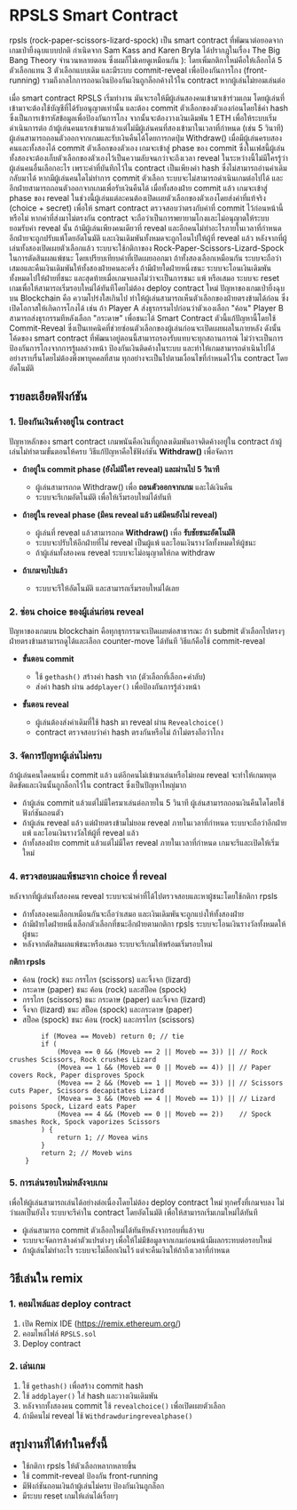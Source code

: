 # RPSLS Smart Contract  

rpsls (rock-paper-scissors-lizard-spock) เป็น smart contract ที่พัฒนาต่อยอดจากเกมเป่ายิ้งฉุบแบบปกติ กำเนิดจาก Sam Kass and Karen Bryla ได้ปรากฎในเรื่อง The Big Bang Theory จำนวนหลายตอน ซึ่งผมก็ไม่เคยดูเหมือนกัน ): โดยเพิ่มกติกาใหม่คือให้เลือกได้ 5 ตัวเลือกแทน 3 ตัวเลือกแบบเดิม และมีระบบ commit-reveal เพื่อป้องกันการโกง (front-running) รวมถึงกลไกการถอนเงินป้องกันเงินถูกล็อกค้างไว้ใน contract หากผู้เล่นไม่ยอมเล่นต่อ

เมื่อ smart contract RPSLS เริ่มทำงาน มันจะรอให้มีผู้เล่นสองคนเข้ามาเข้าร่วมเกม โดยผู้เล่นที่เข้ามาจะต้องใช้บัญชีที่ได้รับอนุญาตเท่านั้น และต้อง commit ตัวเลือกของตัวเองก่อนโดยใช้ค่า hash ซึ่งเป็นการเข้ารหัสข้อมูลเพื่อป้องกันการโกง จากนั้นจะต้องวางเงินเดิมพัน 1 ETH เพื่อให้ระบบเริ่มดำเนินการต่อ ถ้าผู้เล่นคนแรกเข้ามาแล้วแต่ไม่มีผู้เล่นคนที่สองเข้ามาในเวลาที่กำหนด (เช่น 5 วินาที) ผู้เล่นสามารถถอนตัวออกจากเกมและรับเงินคืนได้โดยการกดปุ่ม Withdraw()
เมื่อมีผู้เล่นครบสองคนและทั้งสองได้ commit ตัวเลือกของตัวเอง เกมจะเข้าสู่ phase ของ commit ซึ่งในเฟสนี้ผู้เล่นทั้งสองจะต้องเก็บตัวเลือกของตัวเองไว้เป็นความลับจนกว่าจะถึงเวลา reveal ในระหว่างนี้ไม่มีใครรู้ว่าผู้เล่นคนอื่นเลือกอะไร เพราะค่าที่บันทึกไว้ใน contract เป็นเพียงค่า hash ซึ่งไม่สามารถอ่านค่าเดิมกลับมาได้ หากมีผู้เล่นคนใดไม่ทำการ commit ตัวเลือก ระบบจะไม่สามารถดำเนินเกมต่อไปได้ และอีกฝ่ายสามารถถอนตัวออกจากเกมเพื่อรับเงินคืนได้
เมื่อทั้งสองฝ่าย commit แล้ว เกมจะเข้าสู่ phase ของ reveal ในช่วงนี้ผู้เล่นแต่ละคนต้องเปิดเผยตัวเลือกของตัวเองโดยส่งค่าที่แท้จริง (choice + secret) เพื่อให้ smart contract ตรวจสอบว่าตรงกับค่าที่ commit ไว้ก่อนหน้านี้หรือไม่ หากค่าที่ส่งมาไม่ตรงกัน contract จะถือว่าเป็นการพยายามโกงและไม่อนุญาตให้ระบบยอมรับค่า reveal นั้น ถ้ามีผู้เล่นเพียงคนเดียวที่ reveal และอีกคนไม่ทำอะไรภายในเวลาที่กำหนด อีกฝ่ายจะถูกปรับแพ้โดยอัตโนมัติ และเงินเดิมพันทั้งหมดจะถูกโอนไปให้ผู้ที่ reveal แล้ว
หลังจากที่ผู้เล่นทั้งสองเปิดเผยตัวเลือกแล้ว ระบบจะใช้กติกาของ Rock-Paper-Scissors-Lizard-Spock ในการตัดสินผลแพ้ชนะ โดยเปรียบเทียบค่าที่เปิดเผยออกมา ถ้าทั้งสองเลือกเหมือนกัน ระบบจะถือว่าเสมอและคืนเงินเดิมพันให้ทั้งสองฝ่ายคนละครึ่ง ถ้ามีฝ่ายใดฝ่ายหนึ่งชนะ ระบบจะโอนเงินเดิมพันทั้งหมดไปให้ฝ่ายที่ชนะ และสุดท้ายเมื่อเกมจบลงไม่ว่าจะเป็นการชนะ แพ้ หรือเสมอ ระบบจะ reset เกมเพื่อให้สามารถเริ่มรอบใหม่ได้ทันทีโดยไม่ต้อง deploy contract ใหม่
ปัญหาของเกมเป่ายิ้งฉุบบน Blockchain คือ ความโปร่งใสเกินไป ทำให้ผู้เล่นสามารถเห็นตัวเลือกของฝ่ายตรงข้ามได้ก่อน ซึ่งเปิดโอกาสให้เกิดการโกงได้ เช่น ถ้า Player A ส่งธุรกรรมไปก่อนว่าตัวเองเลือก "ค้อน" Player B สามารถส่งธุรกรรมทีหลังเลือก "กระดาษ" เพื่อชนะได้ Smart Contract ตัวนี้แก้ปัญหานี้โดยใช้ Commit-Reveal ซึ่งเป็นเทคนิคที่ช่วยซ่อนตัวเลือกของผู้เล่นก่อนจะเปิดเผยผลในภายหลัง
ดังนั้นโค้ดของ smart contract ที่พัฒนาอยู่ตอนนี้สามารถรองรับแทบจะทุกสถานการณ์ ไม่ว่าจะเป็นการป้องกันการโกงจากการรู้ผลล่วงหน้า ป้องกันเงินติดค้างในระบบ และทำให้เกมสามารถดำเนินไปได้อย่างราบรื่นโดยไม่ต้องพึ่งพาบุคคลที่สาม ทุกอย่างจะเป็นไปตามเงื่อนไขที่กำหนดไว้ใน contract โดยอัตโนมัติ

## รายละเอียดฟังก์ชัน  

### 1. ป้องกันเงินค้างอยู่ใน contract  
ปัญหาหลักของ smart contract เกมพนันคือเงินที่ถูกลงเดิมพันอาจติดค้างอยู่ใน contract ถ้าผู้เล่นไม่ทำตามขั้นตอนให้ครบ วิธีแก้ปัญหาคือใช้ฟังก์ชัน **Withdraw()** เพื่อจัดการ

- **ถ้าอยู่ใน commit phase (ยังไม่มีใคร reveal) และผ่านไป 5 วินาที**  
  - ผู้เล่นสามารถกด Withdraw() เพื่อ **ถอนตัวออกจากเกม** และได้เงินคืน  
  - ระบบจะรีเกมอัตโนมัติ เพื่อให้เริ่มรอบใหม่ได้ทันที  

- **ถ้าอยู่ใน reveal phase (มีคน reveal แล้ว แต่มีคนยังไม่ reveal)**  
  - ผู้เล่นที่ reveal แล้วสามารถกด **Withdraw()** เพื่อ **รับชัยชนะอัตโนมัติ**  
  - ระบบจะปรับให้อีกฝ่ายที่ไม่ reveal เป็นผู้แพ้ และโอนเงินรางวัลทั้งหมดให้ผู้ชนะ  
  - ถ้าผู้เล่นทั้งสองคน reveal ระบบจะไม่อนุญาตให้กด withdraw  

- **ถ้าเกมจบไปแล้ว**  
  - ระบบจะรีให้อัตโนมัติ และสามารถเริ่มรอบใหม่ได้เลย  

### 2. ซ่อน choice ของผู้เล่นก่อน reveal  
ปัญหาของเกมบน blockchain คือทุกธุรกรรมจะเปิดเผยต่อสาธารณะ ถ้า submit ตัวเลือกไปตรงๆ ฝ่ายตรงข้ามสามารถดูได้และเลือก counter-move ได้ทันที วิธีแก้คือใช้ commit-reveal  

- **ขั้นตอน commit**  
  - ใช้ `gethash()` สร้างค่า hash จาก (ตัวเลือกที่เลือก+ค่าลับ)  
  - ส่งค่า hash ผ่าน `addplayer()` เพื่อป้องกันการรู้ล่วงหน้า  

- **ขั้นตอน reveal**  
  - ผู้เล่นต้องส่งค่าเดิมที่ใช้ hash มา reveal ผ่าน `Revealchoice()`  
  - contract ตรวจสอบว่าค่า hash ตรงกันหรือไม่ ถ้าไม่ตรงถือว่าโกง

### 3. จัดการปัญหาผู้เล่นไม่ครบ  
ถ้าผู้เล่นคนใดคนหนึ่ง commit แล้ว แต่อีกคนไม่เข้ามาเล่นหรือไม่ยอม reveal จะทำให้เกมหยุดติดขัดและเงินนั้นถูกล็อกไว้ใน contract ซึ่งเป็นปัญหาใหญ่มาก  

- ถ้าผู้เล่น commit แล้วแต่ไม่มีใครมาเล่นต่อภายใน 5 วินาที ผู้เล่นสามารถถอนเงินคืนไดโดยใช้ฟังก์ชันถอนตัว  
- ถ้าผู้เล่น reveal แล้ว แต่ฝ่ายตรงข้ามไม่ยอม reveal ภายในเวลาที่กำหนด ระบบจะถือว่าอีกฝ่ายแพ้ และโอนเงินรางวัลให้ผู้ที่ reveal แล้ว  
- ถ้าทั้งสองฝ่าย commit แล้วแต่ไม่มีใคร reveal ภายในเวลาที่กำหนด เกมจะรีและเปิดให้เริ่มใหม่  

### 4. ตรวจสอบผลแพ้ชนะจาก choice ที่ reveal  
หลังจากที่ผู้เล่นทั้งสองคน reveal ระบบจะนำค่าที่ได้ไปตรวจสอบและหาผู้ชนะโดยใช้กติกา rpsls  

- ถ้าทั้งสองคนเลือกเหมือนกันจะถือว่าเสมอ และเงินเดิมพันจะถูกแบ่งให้ทั้งสองฝ่าย 
- ถ้ามีฝ่ายใดฝ่ายหนึ่งเลือกตัวเลือกที่ชนะอีกฝ่ายตามกติกา rpsls ระบบจะโอนเงินรางวัลทั้งหมดให้ผู้ชนะ  
- หลังจากตัดสินผลแพ้ชนะหรือเสมอ ระบบจะรีเกมให้พร้อมเริ่มรอบใหม่

**กติกา rpsls**
- ค้อน (rock) ชนะ กรรไกร (scissors) และจิ้งจก (lizard)
- กระดาษ (paper) ชนะ ค้อน (rock) และสป็อค (spock)
- กรรไกร (scissors) ชนะ กระดาษ (paper) และจิ้งจก (lizard)
- จิ้งจก (lizard) ชนะ สป็อค (spock) และกระดาษ (paper)
- สป็อค (spock) ชนะ ค้อน (rock) และกรรไกร (scissors)

```function Getmoveresult(uint Movea, uint Moveb) private pure returns (uint) {
        if (Movea == Moveb) return 0; // tie
        if (
            (Movea == 0 && (Moveb == 2 || Moveb == 3)) || // Rock crushes Scissors, Rock crushes Lizard
            (Movea == 1 && (Moveb == 0 || Moveb == 4)) || // Paper covers Rock, Paper disproves Spock
            (Movea == 2 && (Moveb == 1 || Moveb == 3)) || // Scissors cuts Paper, Scissors decapitates Lizard
            (Movea == 3 && (Moveb == 4 || Moveb == 1)) || // Lizard poisons Spock, Lizard eats Paper
            (Movea == 4 && (Moveb == 0 || Moveb == 2))    // Spock smashes Rock, Spock vaporizes Scissors
        ) {
            return 1; // Movea wins
        }
        return 2; // Moveb wins
    }
```

### 5. การเล่นรอบใหม่หลังจบเกม  
เพื่อให้ผู้เล่นสามารถเล่นได้อย่างต่อเนื่องโดยไม่ต้อง deploy contract ใหม่ ทุกครั้งที่เกมจบลง ไม่ว่าผลเป็นยังไง ระบบจะรีค่าใน contract โดยอัตโนมัติ เพื่อให้สามารถเริ่มเกมใหม่ได้ทันที  

- ผู้เล่นสามารถ commit ตัวเลือกใหม่ได้ทันทีหลังจากรอบที่แล้วจบ  
- ระบบจะจัดการล้างค่าตัวแปรต่างๆ เพื่อให้ไม่มีข้อมูลจากเกมก่อนหน้ามีผลกระทบต่อรอบใหม่  
- ถ้าผู้เล่นไม่ทำอะไร ระบบจะไม่ล็อกเงินไว้ แต่จะคืนเงินให้ถ้าถึงเวลาที่กำหนด  

## วิธีเล่นใน remix  
### 1. คอมไพล์และ deploy contract  
1. เปิด Remix IDE (https://remix.ethereum.org/)  
2. คอมไพล์ไฟล์ `RPSLS.sol`  
3. Deploy contract  

### 2. เล่นเกม  
1. ใช้ `gethash()` เพื่อสร้าง commit hash  
2. ใช้ `addplayer()` ใส่ hash และวางเงินเดิมพัน  
3. หลังจากทั้งสองคน commit ใช้ `revealchoice()` เพื่อเปิดเผยตัวเลือก  
4. ถ้ามีคนไม่ reveal ใช้ `Withdrawduringrevealphase()`  

## สรุปงานที่ได้ทำในครั้งนี้
- ใช้กติกา rpsls ให้ตัวเลือกหลากหลายขึ้น  
- ใช้ commit-reveal ป้องกัน front-running  
- มีฟังก์ชันถอนเงินถ้าผู้เล่นไม่ครบ ป้องกันเงินถูกล็อก  
- มีระบบ reset เกมให้เล่นได้เรื่อยๆ  
